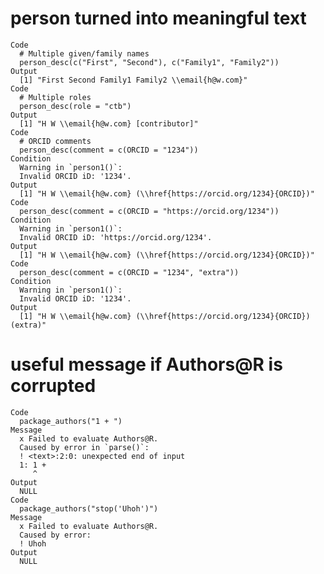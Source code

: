 # person turned into meaningful text

    Code
      # Multiple given/family names
      person_desc(c("First", "Second"), c("Family1", "Family2"))
    Output
      [1] "First Second Family1 Family2 \\email{h@w.com}"
    Code
      # Multiple roles
      person_desc(role = "ctb")
    Output
      [1] "H W \\email{h@w.com} [contributor]"
    Code
      # ORCID comments
      person_desc(comment = c(ORCID = "1234"))
    Condition
      Warning in `person1()`:
      Invalid ORCID iD: '1234'.
    Output
      [1] "H W \\email{h@w.com} (\\href{https://orcid.org/1234}{ORCID})"
    Code
      person_desc(comment = c(ORCID = "https://orcid.org/1234"))
    Condition
      Warning in `person1()`:
      Invalid ORCID iD: 'https://orcid.org/1234'.
    Output
      [1] "H W \\email{h@w.com} (\\href{https://orcid.org/1234}{ORCID})"
    Code
      person_desc(comment = c(ORCID = "1234", "extra"))
    Condition
      Warning in `person1()`:
      Invalid ORCID iD: '1234'.
    Output
      [1] "H W \\email{h@w.com} (\\href{https://orcid.org/1234}{ORCID}) (extra)"

# useful message if Authors@R is corrupted

    Code
      package_authors("1 + ")
    Message
      x Failed to evaluate Authors@R.
      Caused by error in `parse()`:
      ! <text>:2:0: unexpected end of input
      1: 1 + 
         ^
    Output
      NULL
    Code
      package_authors("stop('Uhoh')")
    Message
      x Failed to evaluate Authors@R.
      Caused by error:
      ! Uhoh
    Output
      NULL

